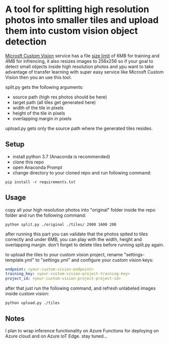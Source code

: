 # A tool for splitting high resolution photos into smaller tiles and upload them into custom vision object detection

[Microsft Custom Vision](https://www.customvision.ai/) service has a file [size limit](https://docs.microsoft.com/en-us/azure/cognitive-services/custom-vision-service/limits-and-quotas) of 6MB for training and 4MB for infrencing,
it also resizes images to 256x256 so if your goal to detect small objects inside high resolution photos and ypu want to take advantage of transfer learning with super easy service like Microsft Custom Vision then you an use this tool.  

split.py gets the following arguments:
* source path (high res photos should be here)
* target path (all tiles get generated here)
* width of the tile in pixels
* height of the tile in pixels
* overlapping margin in pixels


upload.py gets only the source path where the generated tiles resides.

## Setup
* install python 3.7 (Anaconda is recommended)
* clone this repo
* open Anaconda Prompt
* change directory to your cloned repo and run following command:
```
pip install -r requirements.txt
```
## Usage
copy all your high resolution photos into "original" folder inside the repo folder
and run the following command:

    python split.py ./original ./tiles/ 2900 1600 200

after running this part you can validate that the photos spited to tiles correctly and under 6MB, you can play with the width, height and overlapping margin.
don't forget to delete tiles before running split.py again.

to upload the tiles to your custom vision project, rename "settings-template.yml" to "settings.yml" and configure your custom vision keys:
```yml
endpoint: <your-custom-vision-endpoint>
training_key: <your-custom-vision-project-training-key>
project_id: <your-custom-vision-project-project-id>
```
after that just run the following command, and refresh unlabeled images inside custom vision:

    python upload.py ./tiles


## Notes
I plan to wrap inference functionality on Azure Functions for deploying on Azure cloud and on Azure IoT Edge. stay tuned...   


